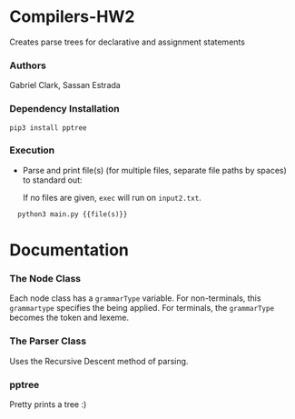 # Compilers-HW2
Creates parse trees for declarative and assignment statements

### Authors
Gabriel Clark, Sassan Estrada

### Dependency Installation 
```
pip3 install pptree
```
### Execution
- Parse and print file(s) (for multiple files, separate file paths by spaces) to standard out:
  
  If no files are given, `exec` will run on `input2.txt`.
```
  python3 main.py {{file(s)}}
``` 


# Documentation
### The Node Class
Each node class has a `grammarType` variable. For non-terminals, this `grammartype` specifies the being applied. For terminals, 
the `grammarType` becomes the token and lexeme. 

### The Parser Class
Uses the Recursive Descent method of parsing.

### pptree
Pretty prints a tree :)



   
